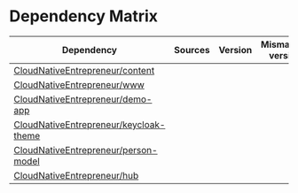# Dependency Matrix

Dependency | Sources | Version | Mismatched versions
---------- | ------- | ------- | -------------------
[CloudNativeEntrepreneur/content](https://github.com/CloudNativeEntrepreneur/content.git) |  | []() | 
[CloudNativeEntrepreneur/www](https://github.com/CloudNativeEntrepreneur/www.git) |  | []() | 
[CloudNativeEntrepreneur/demo-app](https://github.com/CloudNativeEntrepreneur/demo-app.git) |  | []() | 
[CloudNativeEntrepreneur/keycloak-theme](https://github.com/CloudNativeEntrepreneur/keycloak-theme.git) |  | []() | 
[CloudNativeEntrepreneur/person-model](https://github.com/CloudNativeEntrepreneur/person-model.git) |  | []() | 
[CloudNativeEntrepreneur/hub](https://github.com/CloudNativeEntrepreneur/hub.git) |  | []() | 
